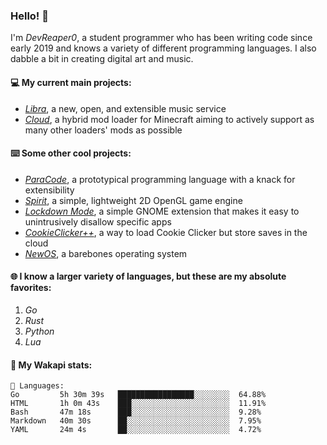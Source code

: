 ### Hello! 👋

I'm _DevReaper0_, a student programmer who has been writing code since early 2019 and knows a variety of different programming languages. I also dabble a bit in creating digital art and music.

#### 💻 My current main projects:

-   _[Libra](https://github.com/LibraMusic)_, a new, open, and extensible music service
-   _[Cloud](https://github.com/CloudLoaderMC/CloudLoader)_, a hybrid mod loader for Minecraft aiming to actively support as many other loaders' mods as possible

#### ⌨️ Some other cool projects:

-   _[ParaCode](https://github.com/ParaCodeLang/ParaCode)_, a prototypical programming language with a knack for extensibility
-   _[Spirit](https://gitlab.com/DevReaper0/SpiritEngine)_, a simple, lightweight 2D OpenGL game engine
-   _[Lockdown Mode](https://github.com/DevReaper0/GNOME-LockdownMode)_, a simple GNOME extension that makes it easy to unintrusively disallow specific apps
-   _[CookieClicker++](https://github.com/DevReaper0/CookieClickerPlusPlus)_, a way to load Cookie Clicker but store saves in the cloud
-   _[NewOS](https://github.com/DevReaper0/NewOS)_, a barebones operating system

#### 🌐 I know a larger variety of languages, but these are my absolute favorites:

1. _Go_
2. _Rust_
3. _Python_
4. _Lua_

#### 📡 My Wakapi stats:

```text
💾 Languages:
Go         5h 30m 39s   █████████████████░░░░░░░░  64.88%
HTML       1h 0m 43s    ███░░░░░░░░░░░░░░░░░░░░░░  11.91%
Bash       47m 18s      ███░░░░░░░░░░░░░░░░░░░░░░  9.28%
Markdown   40m 30s      ██░░░░░░░░░░░░░░░░░░░░░░░  7.95%
YAML       24m 4s       ██░░░░░░░░░░░░░░░░░░░░░░░  4.72%
```
